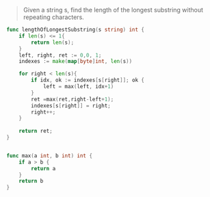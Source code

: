 > Given a string s, find the length of the longest substring without repeating characters.

```go
func lengthOfLongestSubstring(s string) int {
    if len(s) <= 1{
        return len(s);
    }
    left, right, ret := 0,0, 1;
    indexes := make(map[byte]int, len(s))

    for right < len(s){
        if idx, ok := indexes[s[right]]; ok {
			left = max(left, idx+1)
		}
        ret =max(ret,right-left+1);
        indexes[s[right]] = right;
        right++;
    }
    
    return ret;
}


func max(a int, b int) int {
	if a > b {
		return a
	}
	return b
}
```